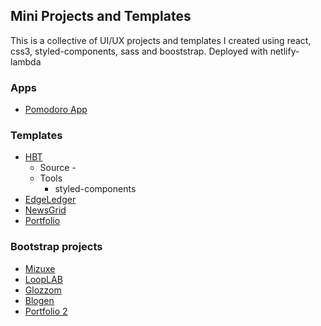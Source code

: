 ## Mini Projects and Templates
This is a collective of UI/UX projects and templates I created using react, css3, styled-components, sass and booststrap. Deployed with netlify-lambda

### Apps
- [Pomodoro App](https://ezrogha.github.io/Pomodoro-app-react/)

### Templates
- [HBT](https://vigorous-hamilton-5bfa8d.netlify.app/hbt/)
  - Source - 
  - Tools
    - styled-components
- [EdgeLedger](https://vigorous-hamilton-5bfa8d.netlify.app/edgeledger/)
- [NewsGrid](https://vigorous-hamilton-5bfa8d.netlify.app/newsgrid/)
- [Portfolio](https://vigorous-hamilton-5bfa8d.netlify.app/)

### Bootstrap projects
- [Mizuxe](https://optimistic-lovelace-5125ea.netlify.app/mizuxe)
- [LoopLAB](https://optimistic-lovelace-5125ea.netlify.app/LOOPLAB)
- [Glozzom](https://optimistic-lovelace-5125ea.netlify.app/glozzom)
- [Blogen](https://optimistic-lovelace-5125ea.netlify.app/blogen)
- [Portfolio 2](https://optimistic-lovelace-5125ea.netlify.app/)
